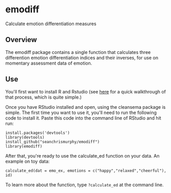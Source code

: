 # emodiff
Calculate emotion differentiation measures

## Overview
The emodiff package contains a single function that calculates three differention emotion differentiation indices and their inverses, for use on momentary assessment data of emotion.

## Use
You'll first want to install R and Rstudio (see [here](https://www.researchgate.net/publication/316678011_A_Psychologist's_Guide_to_R]) for a quick walkthrough of that process, which is quite simple.)

Once you have RStudio installed and open, using the cleansema package is simple. The first time you want to use it, you'll need to run the following code to install it. Paste this code into the command line of RStudio and hit run:

```
install.packages('devtools')
library(devtools)
install_github("seanchrismurphy/emodiff")
library(emodiff)
```

After that, you're ready to use the calculate_ed function on your data. An example on toy data:

```
calculate_ed(dat = emo_ex, emotions = c("happy","relaxed","cheerful"), id)

```


To learn more about the function, type `?calculate_ed` at the command line.
